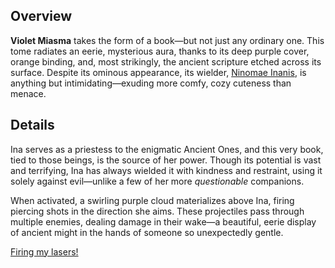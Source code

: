 <!-- title: Violet Miasma -->
<!-- quote: *Giggles cutely and proceeds to decimate her enemies* -->
<!-- chapters: -1 -->
<!-- images: (Ina's first time wielding the book), (The book viewed from the inventory), (Ina activating the book's ability) -->
<!-- model: true -->

## Overview

**Violet Miasma** takes the form of a book—but not just any ordinary one. This tome radiates an eerie, mysterious aura, thanks to its deep purple cover, orange binding, and, most strikingly, the ancient scripture etched across its surface. Despite its ominous appearance, its wielder, [Ninomae Inanis](#entry:ina-entry), is anything but intimidating—exuding more comfy, cozy cuteness than menace.

## Details

Ina serves as a priestess to the enigmatic Ancient Ones, and this very book, tied to those beings, is the source of her power. Though its potential is vast and terrifying, Ina has always wielded it with kindness and restraint, using it solely against evil—unlike a few of her more _questionable_ companions.

When activated, a swirling purple cloud materializes above Ina, firing piercing shots in the direction she aims. These projectiles pass through multiple enemies, dealing damage in their wake—a beautiful, eerie display of ancient might in the hands of someone so unexpectedly gentle.

[Firing my lasers!](#embed:https://www.youtube.com/live/THllQCVOYzY?si=6WRNsqGVEFR4DDPO&t=4464)
